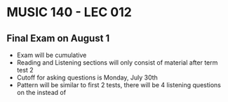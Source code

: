 # MUSIC 140 - LEC 012
## Final Exam on August 1
- Exam will be cumulative
- Reading and Listening sections will only consist of material after term test 2
- Cutoff for asking questions is Monday, July 30th
- Pattern will be similar to first 2 tests, there will be 4 listening questions on the instead of
<!--stackedit_data:
eyJoaXN0b3J5IjpbMTM2NjQ2Njg0NiwxMTgzNTMwNTQ3LDEyNT
ExNzczNzFdfQ==
-->